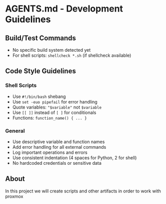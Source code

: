 # AGENTS.md - Development Guidelines

## Build/Test Commands

- No specific build system detected yet
- For shell scripts: `shellcheck *.sh` (if shellcheck available)

## Code Style Guidelines

### Shell Scripts

- Use `#!/bin/bash` shebang
- Use `set -euo pipefail` for error handling
- Quote variables: `"$variable"` not `$variable`
- Use `[[ ]]` instead of `[ ]` for conditionals
- Functions: `function_name() { ... }`

### General

- Use descriptive variable and function names
- Add error handling for all external commands
- Log important operations and errors
- Use consistent indentation (4 spaces for Python, 2 for shell)
- No hardcoded credentials or sensitive data

## About

In this project we will create scripts and other artifacts in order to work with proxmox
